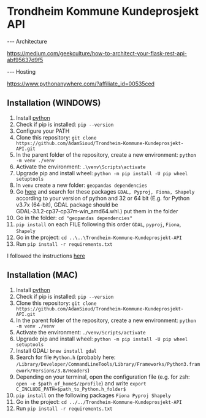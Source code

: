 # Trondheim Kommune Kundeprosjekt API


--- Architecture

https://medium.com/geekculture/how-to-architect-your-flask-rest-api-abf95637d9f5



--- Hosting

https://www.pythonanywhere.com/?affiliate_id=00535ced 

## Installation (WINDOWS)
1. Install [python](https://www.python.org/downloads/)
2. Check if pip is installed: ``pip --version``
3. Configure your PATH
4. Clone this repository: ``git clone https://github.com/AdamSioud/Trondheim-Kommune-Kundeprosjekt-API.git``
5. In the parent folder of the repository, create a new environment: ``python -m venv ./venv``
6. Activate the environment: ``.\venv\Scripts\activate``
7. Upgrade pip and install wheel: ``python -m pip install -U pip wheel setuptools``
8. In ``venv`` create a new folder: `geopandas dependencies`
9. Go [here](https://www.lfd.uci.edu/~gohlke/pythonlibs/) and search for these packages ``GDAL, Pyproj, Fiona, Shapely`` according to your version of python and 32 or 64 bit (E.g. for Python v3.7x (64-bit), GDAL package should be GDAL‑3.1.2‑cp37‑cp37m‑win_amd64.whl.) put them in the folder
10. Go in the folder: ``cd "geopandas dependencies"``
11. ``pip install`` on each FILE following this order ``GDAL``, ``pyproj``, ``Fiona``, ``Shapely``
12. Go in the project: ``cd ..\..\Trondheim-Kommune-Kundeprosjekt-API``
13. Run ``pip install -r requirements.txt``


I followed the instructions [here](https://towardsdatascience.com/geopandas-installation-the-easy-way-for-windows-31a666b3610f) 

## Installation (MAC)

1. Install [python](https://www.python.org/downloads/)
2. Check if pip is installed: ``pip --version``
3. Clone this repository: ``git clone https://github.com/AdamSioud/Trondheim-Kommune-Kundeprosjekt-API.git``
4. In the parent folder of the repository, create a new environment: ``python -m venv ./venv``
5. Activate the environment: ``./venv/Scripts/activate``
6. Upgrade pip and install wheel: ``python -m pip install -U pip wheel setuptools``
7. Install GDAL: ``brew install gdal``
8. Search for file ``Python.h`` (probably here: ``/Library/Developer/CommandLineTools/Library/Frameworks/Python3.framework/Versions/3.8/Headers``)
9. Depending on your terminal, open the configuration file (e.g. for zsh: ``open -e $path_of_home$/zprofile``) and write ``export C_INCLUDE_PATH=$path_to_Python.h_folder$``
10. ``pip install`` on the following packages ``Fiona Pyproj Shapely``
11. Go in the project: ``cd ../../Trondheim-Kommune-Kundeprosjekt-API``
12. Run ``pip install -r requirements.txt``


